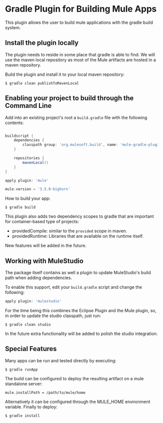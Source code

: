 Gradle Plugin for Building Mule Apps
==================

This plugin allows the user to build mule applications with the gradle build system.


Install the plugin locally
----

The plugin needs to reside in some place that gradle is able to find. We will use the maven local repository as most of
the Mule artifacts are hosted in a maven repository.

Build the plugin and install it to your local maven repository:

    $ gradle clean publishToMavenLocal


Enabling your project to build through the Command Line
----

Add into an existing project's root a `build.gradle` file with the following contents:

```groovy

buildscript {
	dependencies {
		classpath group: 'org.mulesoft.build', name: 'mule-gradle-plugin', version: '1.0.0-SNAPSHOT'
	}

	repositories {
		mavenLocal()
	}
}

apply plugin: 'mule'

mule.version = '3.5.0-bighorn'

```

How to build your app:

    $ gradle build

This plugin also adds two dependency scopes to gradle that are important for container-based type of projects:

  - providedCompile: similar to the `provided` scope in maven.
  - providedRuntime: Libraries that are available on the runtime itself.
  
New features will be added in the future.

Working with MuleStudio
----

The package itself contains as well a plugin to update MuleStudio's build path when adding dependencies.

To enable this support, edit your `build.gradle` script and change the following:

```groovy
apply plugin: 'mulestudio'
```

For the time being this combines the Eclipse Plugin and the Mule plugin, so, in order to update the studio classpath,
just run:

    $ gradle clean studio

In the future extra functionality will be added to polish the studio integration.

Special Features
----

Many apps can be run and tested directly by executing:

    $ gradle runApp

The build can be configured to deploy the resulting artifact on a mule standalone server:

    mule.installPath = /path/to/mule/home

Alternatively it can be configured through the MULE_HOME environment variable. Finally to deploy:

    $ gradle install

